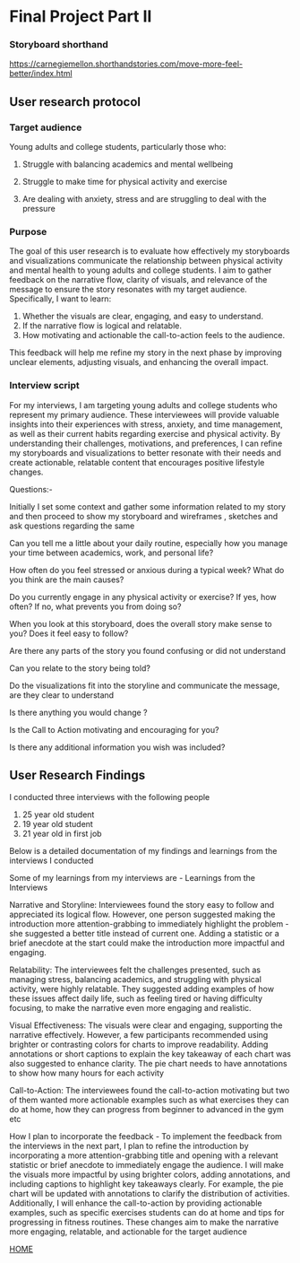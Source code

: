 # Final Project Part II

### Storyboard shorthand

https://carnegiemellon.shorthandstories.com/move-more-feel-better/index.html

## User research protocol

### Target audience 

Young adults and college students, particularly those who:

1) Struggle with balancing academics and mental wellbeing
   
2) Struggle to make time for physical activity and exercise
   
3) Are dealing with anxiety, stress and are struggling to deal with the pressure

### Purpose 

The goal of this user research is to evaluate how effectively my storyboards and visualizations communicate the relationship between physical activity and mental health to young adults and college students. I aim to gather feedback on the narrative flow, clarity of visuals, and relevance of the message to ensure the story resonates with my target audience. Specifically, I want to learn:

1) Whether the visuals are clear, engaging, and easy to understand.
2) If the narrative flow is logical and relatable.
3) How motivating and actionable the call-to-action feels to the audience.
   
This feedback will help me refine my story in the next phase by improving unclear elements, adjusting visuals, and enhancing the overall impact.

### Interview script 

For my interviews, I am targeting young adults and college students who represent my primary audience. These interviewees will provide valuable insights into their experiences with stress, anxiety, and time management, as well as their current habits regarding exercise and physical activity. By understanding their challenges, motivations, and preferences, I can refine my storyboards and visualizations to better resonate with their needs and create actionable, relatable content that encourages positive lifestyle changes.

Questions:- 

Initially I set some context and gather some information related to my story and then proceed to show my storyboard and wireframes , sketches and ask questions regarding the same 

 Can you tell me a little about your daily routine, especially how you manage your time between academics, work, and personal life?
 
 How often do you feel stressed or anxious during a typical week? What do you think are the main causes?
 
 Do you currently engage in any physical activity or exercise? If yes, how often? If no, what prevents you from doing so?

 When you look at this storyboard, does the overall story make sense to you? Does it feel easy to follow?
 
 Are there any parts of the story you found confusing or did not understand
 
 Can you relate to the story being told?
 
 Do the visualizations fit into the storyline and communicate the message, are they clear to understand
 
 Is there anything you would change ?
 
 Is the Call to Action motivating and encouraging for you?

 Is there any additional information you wish was included?


## User Research Findings 

I conducted three interviews with the following people
1) 25 year old student
2) 19 year old student
3) 21 year old in first job

Below is a detailed documentation of my findings and learnings from the interviews I conducted 

Some of my learnings from my interviews are - 
Learnings from the Interviews


Narrative and Storyline:
Interviewees found the story easy to follow and appreciated its logical flow. However, one person suggested making the introduction more attention-grabbing to immediately highlight the problem - she suggested a better title instead of current one. Adding a statistic or a brief anecdote at the start could make the introduction more impactful and engaging.

Relatability:
The interviewees felt the challenges presented, such as managing stress, balancing academics, and struggling with physical activity, were highly relatable. They suggested adding examples of how these issues affect daily life, such as feeling tired or having difficulty focusing, to make the narrative even more engaging and realistic.

Visual Effectiveness:
The visuals were clear and engaging, supporting the narrative effectively. However, a few participants recommended using brighter or contrasting colors for charts to improve readability. Adding annotations or short captions to explain the key takeaway of each chart was also suggested to enhance clarity. The pie chart needs to have annotations to show how many hours for each activity 

Call-to-Action:
The interviewees found the call-to-action motivating but two of them wanted more actionable examples such as what exercises they can do at home, how they can progress from beginner to advanced in the gym etc


How I plan to incorporate the feedback - To implement the feedback from the interviews in the next part, I plan to refine the introduction by incorporating a more attention-grabbing title and opening with a relevant statistic or brief anecdote to immediately engage the audience. I will make the visuals more impactful by using brighter colors, adding annotations, and including captions to highlight key takeaways clearly. For example, the pie chart will be updated with annotations to clarify the distribution of activities. Additionally, I will enhance the call-to-action by providing actionable examples, such as specific exercises students can do at home and tips for progressing in fitness routines. These changes aim to make the narrative more engaging, relatable, and actionable for the target audience



 [HOME](/README.md)




